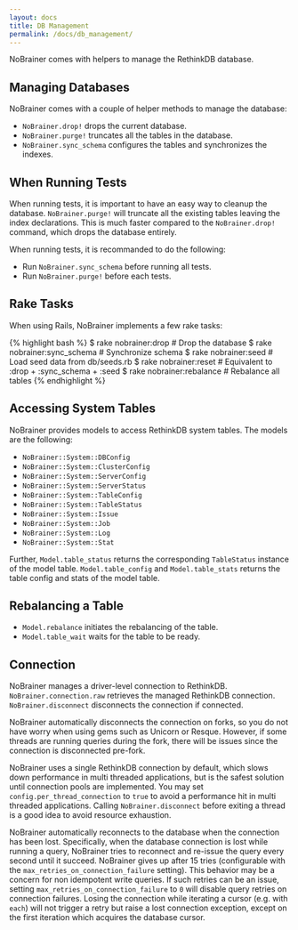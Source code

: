 ```yaml
---
layout: docs
title: DB Management
permalink: /docs/db_management/
---
```


NoBrainer comes with helpers to manage the RethinkDB database.

## Managing Databases

NoBrainer comes with a couple of helper methods to manage the database:

* `NoBrainer.drop!` drops the current database.
* `NoBrainer.purge!` truncates all the tables in the database.
* `NoBrainer.sync_schema` configures the tables and synchronizes the indexes.

## When Running Tests

When running tests, it is important to have an easy way to cleanup the database.
`NoBrainer.purge!` will truncate all the existing tables leaving the index
declarations. This is much faster compared to the `NoBrainer.drop!` command, which
drops the database entirely.

When running tests, it is recommanded to do the following:

* Run `NoBrainer.sync_schema` before running all tests.
* Run `NoBrainer.purge!` before each tests.

## Rake Tasks

When using Rails, NoBrainer implements a few rake tasks:

{% highlight bash %}
$ rake nobrainer:drop        # Drop the database
$ rake nobrainer:sync_schema # Synchronize schema
$ rake nobrainer:seed        # Load seed data from db/seeds.rb
$ rake nobrainer:reset       # Equivalent to :drop + :sync_schema + :seed
$ rake nobrainer:rebalance   # Rebalance all tables
{% endhighlight %}

## Accessing System Tables

NoBrainer provides models to access RethinkDB system tables.
The models are the following:

* `NoBrainer::System::DBConfig`
* `NoBrainer::System::ClusterConfig`
* `NoBrainer::System::ServerConfig`
* `NoBrainer::System::ServerStatus`
* `NoBrainer::System::TableConfig`
* `NoBrainer::System::TableStatus`
* `NoBrainer::System::Issue`
* `NoBrainer::System::Job`
* `NoBrainer::System::Log`
* `NoBrainer::System::Stat`

Further, `Model.table_status` returns the corresponding `TableStatus` instance
of the model table. `Model.table_config` and `Model.table_stats`
returns the table config and stats of the model table.

## Rebalancing a Table

* `Model.rebalance` initiates the rebalancing of the table.
* `Model.table_wait` waits for the table to be ready.

## Connection

NoBrainer manages a driver-level connection to RethinkDB.
`NoBrainer.connection.raw` retrieves the managed RethinkDB connection.
`NoBrainer.disconnect` disconnects the connection if connected.

NoBrainer automatically disconnects the connection on forks, so you do not have
worry when using gems such as Unicorn or Resque. However, if some threads
are running queries during the fork, there will be issues since the connection
is disconnected pre-fork.

NoBrainer uses a single RethinkDB connection by default, which slows down
performance in multi threaded applications, but is the safest solution
until connection pools are implemented.
You may set `config.per_thread_connection` to `true` to avoid a performance hit
in multi threaded applications. Calling `NoBrainer.disconnect` before exiting a
thread is a good idea to avoid resource exhaustion.

NoBrainer automatically reconnects to the database when the connection has been lost.
Specifically, when the database connection is lost while running a query,
NoBrainer tries to reconnect and re-issue the query every second until it succeed.
NoBrainer gives up after 15 tries (configurable with the `max_retries_on_connection_failure` setting).
This behavior may be a concern for non idempotent write queries. If such retries can be
an issue, setting `max_retries_on_connection_failure` to `0` will disable
query retries on connection failures.
Losing the connection while iterating a cursor (e.g. with `each`) will not
trigger a retry but raise a lost connection exception, except on the
first iteration which acquires the database cursor.
